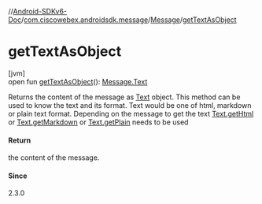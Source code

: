 //[Android-SDKv6-Doc](../../../index.md)/[com.ciscowebex.androidsdk.message](../index.md)/[Message](index.md)/[getTextAsObject](get-text-as-object.md)

# getTextAsObject

[jvm]\
open fun [getTextAsObject](get-text-as-object.md)(): [Message.Text](-text/index.md)

Returns the content of the message as [Text](-text/index.md) object. This method can be used to know the text and its format. Text would be one of html, markdown or plain text format. Depending on the message to get the text [Text.getHtml](-text/get-html.md) or [Text.getMarkdown](-text/get-markdown.md) or [Text.getPlain](-text/get-plain.md) needs to be used

#### Return

the content of the message.

#### Since

2.3.0
